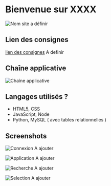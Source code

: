# Bienvenue sur XXXX

![Nom site a définir](https://cdn.discordapp.com/attachments/1092361026437120070/1151140081692839977/OIG.jpg)

## Lien des consignes
[lien des consignes]() A definir

## Chaîne applicative
![Chaîne applicative](https://cdn.discordapp.com/attachments/1092361026437120070/1151141655043379210/image.png)
## Langages utilisés ?

+ HTML5, CSS
+ JavaScript, Node
+ Python, MySQL ( avec tables relationnelles )

## Screenshots 

![Connexion]() A ajouter

![Application]() A ajouter

![Recherche]() A ajouter

![Selection]() A ajouter
